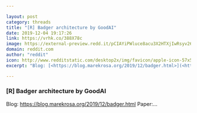 ```yaml
---

layout: post
category: threads
title: "[R] Badger architecture by GoodAI"
date: 2019-12-04 19:17:26
link: https://vrhk.co/388X78c
image: https://external-preview.redd.it/pCIAYiPWluce8acu3X2HTXjIwRsyv26NFBM9-Facs0k.jpg?width=1200&height=628.272251309&auto=webp&s=a1ce36d3c76ef70b8db05c6e617817e5fd44c336
domain: reddit.com
author: "reddit"
icon: http://www.redditstatic.com/desktop2x/img/favicon/apple-icon-57x57.png
excerpt: "Blog: [<https://blog.marekrosa.org/2019/12/badger.html>](<https://blog.marekrosa.org/2019/12/badger.html>) Paper:..."

---
```


### [R] Badger architecture by GoodAI

Blog: [<https://blog.marekrosa.org/2019/12/badger.html>](<https://blog.marekrosa.org/2019/12/badger.html>) Paper:...